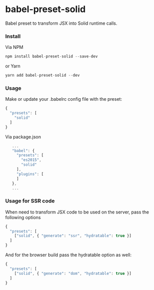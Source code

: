 # babel-preset-solid
Babel preset to transform JSX into Solid runtime calls.

### Install

Via NPM

```javascript
npm install babel-preset-solid --save-dev
```

or Yarn

```javascript
yarn add babel-preset-solid --dev
```

### Usage

Make or update your .babelrc config file with the preset:

```javascript
{
  "presets": [
    "solid"
  ]
}
```

Via package.json

```javascript
   ...
   "babel": {
     "presets": [
       "es2015",
       "solid"
     ],
     "plugins": [
     ]
   },
   ...
```

### Usage for SSR code
When need to transform JSX code to be used on the server, pass the following options

```javascript
{
  "presets": [
    ["solid", { "generate": "ssr", "hydratable": true }]
  ]
}
```
And for the browser build pass the hydratable option as well:
```javascript
{
  "presets": [
    ["solid", { "generate": "dom", "hydratable": true }]
  ]
}
```
